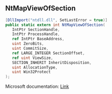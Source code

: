 ## NtMapViewOfSection

```csharp
[DllImport("ntdll.dll", SetLastError = true)]
public static extern int NtMapViewOfSection(
   IntPtr SectionHandle,
   IntPtr ProcessHandle,
   ref IntPtr BaseAddress,
   uint ZeroBits,
   uint CommitSize,
   ref LARGE_INTEGER SectionOffset,
   ref uint ViewSize,
   SECTION_INHERIT InheritDisposition,
   uint AllocationType,
   uint Win32Protect
);
```

Microsoft documentation: [Link](https://learn.microsoft.com/en-us/windows-hardware/drivers/ddi/wdm/nf-wdm-zwmapviewofsection)
